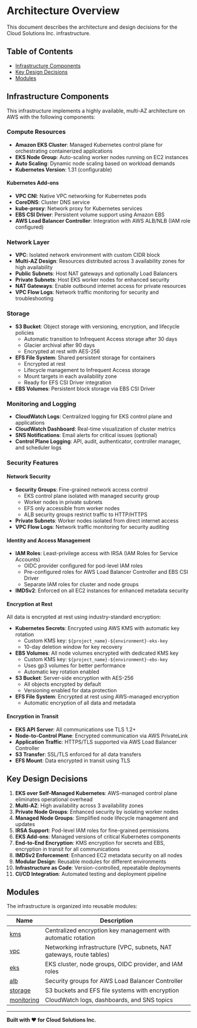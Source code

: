 # Architecture Overview <!-- omit in toc -->

This document describes the architecture and design decisions for the Cloud Solutions Inc. infrastructure.

## Table of Contents <!-- omit in toc -->

- [Infrastructure Components](#infrastructure-components)
- [Key Design Decisions](#key-design-decisions)
- [Modules](#modules)

## Infrastructure Components

This infrastructure implements a highly available, multi-AZ architecture on AWS with the following components:

### Compute Resources

- **Amazon EKS Cluster**: Managed Kubernetes control plane for orchestrating containerized applications
- **EKS Node Group**: Auto-scaling worker nodes running on EC2 instances
- **Auto Scaling**: Dynamic node scaling based on workload demands
- **Kubernetes Version**: 1.31 (configurable)

#### Kubernetes Add-ons

- **VPC CNI**: Native VPC networking for Kubernetes pods
- **CoreDNS**: Cluster DNS service
- **kube-proxy**: Network proxy for Kubernetes services
- **EBS CSI Driver**: Persistent volume support using Amazon EBS
- **AWS Load Balancer Controller**: Integration with AWS ALB/NLB (IAM role configured)

### Network Layer

- **VPC**: Isolated network environment with custom CIDR block
- **Multi-AZ Design**: Resources distributed across 3 availability zones for high availability
- **Public Subnets**: Host NAT gateways and optionally Load Balancers
- **Private Subnets**: Host EKS worker nodes for enhanced security
- **NAT Gateways**: Enable outbound internet access for private resources
- **VPC Flow Logs**: Network traffic monitoring for security and troubleshooting

### Storage

- **S3 Bucket**: Object storage with versioning, encryption, and lifecycle policies
  - Automatic transition to Infrequent Access storage after 30 days
  - Glacier archival after 90 days
  - Encrypted at rest with AES-256
- **EFS File System**: Shared persistent storage for containers
  - Encrypted at rest
  - Lifecycle management to Infrequent Access storage
  - Mount targets in each availability zone
  - Ready for EFS CSI Driver integration
- **EBS Volumes**: Persistent block storage via EBS CSI Driver

### Monitoring and Logging

- **CloudWatch Logs**: Centralized logging for EKS control plane and applications
- **CloudWatch Dashboard**: Real-time visualization of cluster metrics
- **SNS Notifications**: Email alerts for critical issues (optional)
- **Control Plane Logging**: API, audit, authenticator, controller manager, and scheduler logs

### Security Features

#### Network Security
- **Security Groups**: Fine-grained network access control
  - EKS control plane isolated with managed security group
  - Worker nodes in private subnets
  - EFS only accessible from worker nodes
  - ALB security groups restrict traffic to HTTP/HTTPS
- **Private Subnets**: Worker nodes isolated from direct internet access
- **VPC Flow Logs**: Network traffic monitoring for security auditing

#### Identity and Access Management
- **IAM Roles**: Least-privilege access with IRSA (IAM Roles for Service Accounts)
  - OIDC provider configured for pod-level IAM roles
  - Pre-configured roles for AWS Load Balancer Controller and EBS CSI Driver
  - Separate IAM roles for cluster and node groups
- **IMDSv2**: Enforced on all EC2 instances for enhanced metadata security

#### Encryption at Rest
All data is encrypted at rest using industry-standard encryption:
- **Kubernetes Secrets**: Encrypted using AWS KMS with automatic key rotation
  - Custom KMS key: `${project_name}-${environment}-eks-key`
  - 10-day deletion window for key recovery
- **EBS Volumes**: All node volumes encrypted with dedicated KMS key
  - Custom KMS key: `${project_name}-${environment}-ebs-key`
  - Uses gp3 volumes for better performance
  - Automatic key rotation enabled
- **S3 Bucket**: Server-side encryption with AES-256
  - All objects encrypted by default
  - Versioning enabled for data protection
- **EFS File System**: Encrypted at rest using AWS-managed encryption
  - Automatic encryption of all data and metadata

#### Encryption in Transit
- **EKS API Server**: All communications use TLS 1.2+
- **Node-to-Control Plane**: Encrypted communication via AWS PrivateLink
- **Application Traffic**: HTTPS/TLS supported via AWS Load Balancer Controller
- **S3 Transfer**: SSL/TLS enforced for all data transfers
- **EFS Mount**: Data encrypted in transit using TLS

## Key Design Decisions

1. **EKS over Self-Managed Kubernetes**: AWS-managed control plane eliminates operational overhead
2. **Multi-AZ**: High availability across 3 availability zones
3. **Private Node Groups**: Enhanced security by isolating worker nodes
4. **Managed Node Groups**: Simplified node lifecycle management and updates
5. **IRSA Support**: Pod-level IAM roles for fine-grained permissions
6. **EKS Add-ons**: Managed versions of critical Kubernetes components
7. **End-to-End Encryption**: KMS encryption for secrets and EBS, encryption in transit for all communications
8. **IMDSv2 Enforcement**: Enhanced EC2 metadata security on all nodes
9. **Modular Design**: Reusable modules for different environments
10. **Infrastructure as Code**: Version-controlled, repeatable deployments
11. **CI/CD Integration**: Automated testing and deployment pipeline

## Modules

The infrastructure is organized into reusable modules:


| Name                                        | Description                                                          |
| ------------------------------------------- | -------------------------------------------------------------------- |
| [kms](../modules/kms/main.tf)               | Centralized encryption key management with automatic rotation        |
| [vpc](../modules/vpc/main.tf)               | Networking infrastructure (VPC, subnets, NAT gateways, route tables) |
| [eks](../modules/eks/main.tf)               | EKS cluster, node groups, OIDC provider, and IAM roles               |
| [alb](../modules/alb/main.tf)               | Security groups for AWS Load Balancer Controller                     |
| [storage](../modules/storage/main.tf)       | S3 buckets and EFS file systems with encryption                      |
| [monitoring](../modules/monitoring/main.tf) | CloudWatch logs, dashboards, and SNS topics                          |

---

**Built with ❤️ for Cloud Solutions Inc.**
